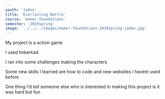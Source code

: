 ```yaml
---
youth: 'Jadon'
title: 'Everlasting Battle'
course: 'maker-foundations'
semester: '2019spring'
image: '../../../images/maker-foundations-2019spring-jadon.jpg'
---
```


My project is a action game

I used tinkerkad

I ran into some challenges making the characters

Some new skills I learned are how to code and new websites i havent used before

One thing I'd tell someone else who is interested in making this project is it was hard but fun